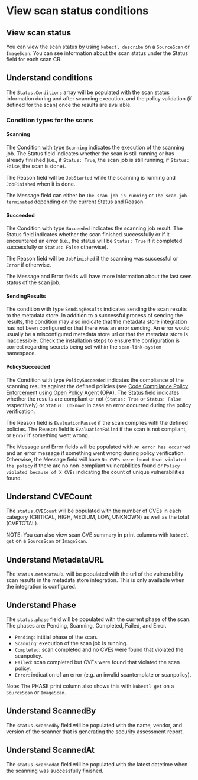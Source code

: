 # View scan status conditions

## View scan status
You can view the scan status by using `kubectl describe` on a `SourceScan` or `ImageScan`. You can see information about the scan status under the Status field for each scan CR.

## Understand conditions
The `Status.Conditions` array will be populated with the scan status information during and after scanning execution, and the policy validation (if defined for the scan) once the results are available.

### Condition types for the scans

#### Scanning
The Condition with type `Scanning` indicates the execution of the scanning job. The Status field indicates whether the scan is still running or has already finished (i.e., if `Status: True`, the scan job is still running; if `Status: False`, the scan is done).

The Reason field will be `JobStarted` while the scanning is running and `JobFinished` when it is done.

The Message field can either be `The scan job is running` or `The scan job terminated` depending on the current Status and Reason.

#### Succeeded
The Condition with type `Succeeded` indicates the scanning job result. The Status field indicates whether the scan finished successfully or if it encountered an error (i.e., the status will be `Status: True` if it completed successfully or `Status: False` otherwise).

The Reason field will be `JobFinished` if the scanning was successful or `Error` if otherwise.

The Message and Error fields will have more information about the last seen status of the scan job.

#### SendingResults
The condition with type `SendingResults` indicates sending the scan results to the metadata store. In addition to a successful process of sending the results, the condition may also indicate that the metadata store integration has not been configured or that there was an error sending. An error would usually be a misconfigured metadata store url or that the metadata store is inaccessible. Check the installation steps to ensure the configuration is correct regarding secrets being set within the `scan-link-system` namespace.

#### PolicySucceeded
The Condition with type `PolicySucceeded` indicates the compliance of the scanning results against the defined policies (see [Code Compliance Policy Enforcement using Open Policy Agent (OPA)](#code-compliance-policy-enforcement-using-open-policy-agent-opa). The Status field indicates whether the results are compliant or not (`Status: True` or `Status: False` respectively) or `Status: Unknown` in case an error occurred during the policy verification.

The Reason field is `EvaluationPassed` if the scan complies with the defined policies. The Reason field is `EvaluationFailed` if the scan is not compliant, or `Error` if something went wrong.

The Message and Error fields will be populated with `An error has occurred` and an error message if something went wrong during policy verification. Otherwise, the Message field will have `No CVEs were found that violated the policy` if there are no non-compliant vulnerabilities found or `Policy violated because of X CVEs` indicating the count of unique vulnerabilities found.

## Understand CVECount
The `status.CVECount` will be populated with the number of CVEs in each category (CRITICAL, HIGH, MEDIUM, LOW, UNKNOWN) as well as the total (CVETOTAL).

NOTE: You can also view scan CVE summary in print columns with `kubectl get` on a `SourceScan` or `ImageScan`.
## Understand MetadataURL
The `status.metadataURL` will be populated with the url of the vulnerability scan results in the metadata store integration. This is only available when the integration is configured.
## Understand Phase
The `status.phase` field will be populated with the current phase of the scan. The phases are: Pending, Scanning, Completed, Failed, and Error.
* `Pending`: intitial phase of the scan.
* `Scanning`: execution of the scan job is running.
* `Completed`: scan completed and no CVEs were found that violated the scanpolicy.
* `Failed`: scan completed but CVEs were found that violated the scan policy.
* `Error`: indication of an error (e.g. an invalid scantemplate or scanpolicy).

Note: The PHASE print column also shows this with `kubectl get` on a `SourceScan` or `ImageScan`.
## Understand ScannedBy
The `status.scannedby` field will be populated with the name, vendor, and version of the scanner that is generating the security assessment report.

## Understand ScannedAt
The `status.scannedat` field will be populated with the latest datetime when the scanning was successfully finished.